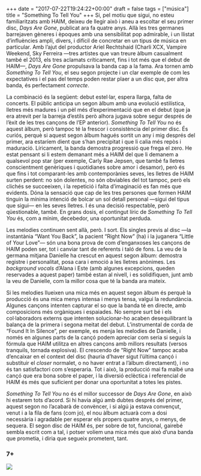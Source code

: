 +++
date = "2017-07-22T19:24:22+00:00"
draft = false
tags = ["música"]
title = "Something To Tell You"
+++
Si, pel motiu que sigui, no esteu familiaritzats amb HAIM, deixeu de llegir això i aneu a escoltar el seu primer disc, *Days Are Gone*, publicat ara fa quatre anys. Allà les tres germanes barrejaven gèneres i èpoques amb una sensibilitat pop admirable, i un llistat d’influències ampli, divers, i difícil de concretar en un tipus de música en particular. Amb l’ajut del productor Ariel Rechtshaid (Charli XCX, Vampire Weekend, Sky Ferreira —tres artistes que van treure àlbum casualment també el 2013, els tres aclamats críticament, fins i tot més que el debut de HAIM—, *Days Are Gone* propulsava la banda cap a la fama. Ara tornen amb *Something To Tell You*, el seu segon projecte i un clar exemple de com les expectatives i el pas del temps poden restar plaer a un disc que, per altra banda, és perfectament *correcte*.

<!-- more -->

La combinació és la següent: debut estel·lar, espera llarga, falta de concerts. El públic anticipa un segon àlbum amb una evolució estilística, lletres més madures i un pèl més d’experimentació que en el debut (que ja era atrevit per la barreja d’estils però alhora jugava sobre segur després de l’èxit de les tres cançons de l’EP anterior). *Something To Tell You* no és aquest àlbum, però tampoc té la frescor i consistència del primer disc. És curiós, perquè si aquest segon àlbum hagués sortit un any i mig després del primer, ara estaríem dient que s’han precipitat i que li calia més repòs i maduració. Líricament, la banda demostra progressió que frega el zero. He estat pensant si li estem demanant més a HAIM del que li demanem a qualsevol pop star (per exemple, Carly Rae Jepsen, que també fa lletres conscientment genèriques i quotidianes sobre amor i desamor), però és que fins i tot comparant-les amb contemporànies seves, les lletres de HAIM surten perdent: no són dolentes, no són obviables del tot tampoc, però els clichés se succeeixen, i la repetició i falta d’imaginació es fan més que evidents. Dóna la sensació que cap de les tres persones que formen HAIM tinguin la mínima intenció de bolcar un sol detall personal —sigui del tipus que sigui— en les seves lletres. I és una decisió respectable, però qüestionable, també. En grans dosis, el contingut líric de *Something To Tell You* és, com a mínim, decebedor, una oportunitat perduda. 

Les melodies continuen sent allà, però. I sort. Els singles previs al disc —la instantània “Want You Back”, la pacient “Right Now” (ha) i la juganera “Little of Your Love”— són una bona prova de com d’enganxoses les cançons de HAIM poden ser, tot i canviar tant de referents i taló de fons. La veu de la germana mitjana Danielle ha crescut en aquest segon àlbum: demostra registre i personalitat, posa cara i emoció a les lletres anònimes. Les *background vocals* d’Alana i Este (amb algunes excepcions, queden reservades a aquest paper) també estan al nivell, i es solidifiquen, junt amb la veu de Danielle, com la millor cosa que té la banda ara mateix. 

Si les melodies llueixen una mica més en aquest segon àlbum és perquè la producció és una mica menys intensa i menys tensa, valgui la redundància. Algunes cançons intenten capturar el so que la banda té en directe, amb composicions més orgàniques i espaiades. No sempre surt bé i els col·laboradors externs que intenten solucionar-ho acaben desequilibrant la balança de la primera i segona meitat del debut. L’instrumental de corda de “Found It In Silence”, per exemple, es menja les melodies de Danielle, i només en algunes parts de la cançó podem apreciar com seria si seguís la fórmula que HAIM utilitza en altres cançons amb millors resultats (versos tranquils, tornada explosiva). El crescendo de “Right Now” tampoc acaba d’encaixar en el context del disc (hauria d’haver sigut l’última cançó i substituir el *closer* normalet, o no haver entrat a l’àlbum directament), i no és tan satisfactori com s’esperaria. Tot i això, la producció mai fa malbé una cançó que era bona sobre el paper, i la diversió eclèctica i referencial de HAIM és més que suficient per donar una oportunitat a totes les pistes. 

*Something To Tell You* no és el millor successor de *Days Are Gone*, en això hi estarem tots d’acord. Si hi havia algú amb dubtes després del primer, aquest segon no l’acabarà de convèncer, i si algú ja estava convençut, venut i a la fila de fans (com jo), el nou àlbum actuarà com a dosi necessària i agradable per esperar els propers quatre anys, o menys, de sequera. El segon disc de HAIM és, per sobre de tot, funcional, gairebé sembla escrit com a tal, i potser volíem una mica més que això d’una banda que prometia, i diria que segueix prometent, tant. 

### 7+

<img id="splashFade" src="https://68.media.tumblr.com/b678e783bb53d59b61a91356324619ea/tumblr_otieo6A3wo1u00ofno1_1280.png">